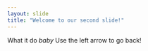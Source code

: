 ```yaml
---
layout: slide
title: "Welcome to our second slide!"
---
```

What it do *baby*
Use the left arrow to go back!
